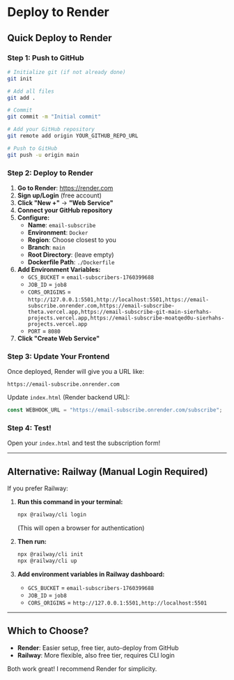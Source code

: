 # Deploy to Render

## Quick Deploy to Render

### Step 1: Push to GitHub

```bash
# Initialize git (if not already done)
git init

# Add all files
git add .

# Commit
git commit -m "Initial commit"

# Add your GitHub repository
git remote add origin YOUR_GITHUB_REPO_URL

# Push to GitHub
git push -u origin main
```

### Step 2: Deploy to Render

1. **Go to Render**: https://render.com
2. **Sign up/Login** (free account)
3. **Click "New +"** → **"Web Service"**
4. **Connect your GitHub repository**
5. **Configure:**
   - **Name**: `email-subscribe`
   - **Environment**: `Docker`
   - **Region**: Choose closest to you
   - **Branch**: `main`
   - **Root Directory**: (leave empty)
   - **Dockerfile Path**: `./Dockerfile`
6. **Add Environment Variables:**
   - `GCS_BUCKET` = `email-subscribers-1760399688`
   - `JOB_ID` = `job8`
   - `CORS_ORIGINS` = `http://127.0.0.1:5501,http://localhost:5501,https://email-subscribe.onrender.com,https://email-subscribe-theta.vercel.app,https://email-subscribe-git-main-sierhahs-projects.vercel.app,https://email-subscribe-moatqed0u-sierhahs-projects.vercel.app`
   - `PORT` = `8080`
7. **Click "Create Web Service"**

### Step 3: Update Your Frontend

Once deployed, Render will give you a URL like:
```
https://email-subscribe.onrender.com
```

Update `index.html` (Render backend URL):
```javascript
const WEBHOOK_URL = "https://email-subscribe.onrender.com/subscribe";
```

### Step 4: Test!

Open your `index.html` and test the subscription form!

---

## Alternative: Railway (Manual Login Required)

If you prefer Railway:

1. **Run this command in your terminal:**
   ```bash
   npx @railway/cli login
   ```
   (This will open a browser for authentication)

2. **Then run:**
   ```bash
   npx @railway/cli init
   npx @railway/cli up
   ```

3. **Add environment variables in Railway dashboard:**
   - `GCS_BUCKET` = `email-subscribers-1760399688`
   - `JOB_ID` = `job8`
   - `CORS_ORIGINS` = `http://127.0.0.1:5501,http://localhost:5501`

---

## Which to Choose?

- **Render**: Easier setup, free tier, auto-deploy from GitHub
- **Railway**: More flexible, also free tier, requires CLI login

Both work great! I recommend Render for simplicity.

